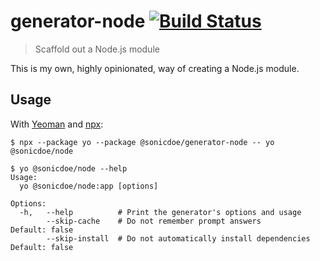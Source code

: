 # generator-node [![Build Status](https://img.shields.io/travis/sonicdoe/generator-node.svg)](https://travis-ci.org/sonicdoe/generator-node)

> Scaffold out a Node.js module

This is my own, highly opinionated, way of creating a Node.js module.

## Usage

With [Yeoman](http://yeoman.io) and [npx](https://github.com/zkat/npx):

```
$ npx --package yo --package @sonicdoe/generator-node -- yo @sonicdoe/node
```

```
$ yo @sonicdoe/node --help
Usage:
  yo @sonicdoe/node:app [options]

Options:
  -h,   --help          # Print the generator's options and usage
        --skip-cache    # Do not remember prompt answers             Default: false
        --skip-install  # Do not automatically install dependencies  Default: false
```
